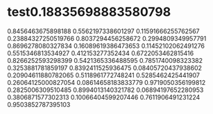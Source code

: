 # test0.18835698883580798
0.8456463675898188
0.5562197338601297
0.11591666255762567
0.23884327250519766
0.8037294456258672
0.2994809349957791
0.8696278080327834
0.16089619386473653
0.11452102062491276
0.5515346813534927
0.412153277352434
0.6722053462815416
0.8266252593298399
0.5421365336488595
0.7851740098323382
0.3253881781859197
0.8392411525936475
0.08405720437938602
0.20904611880782065
0.5118961772748241
0.5285462425441907
0.26064125000827054
0.08614658183833779
0.9719050356199812
0.2825006309510485
0.8994013140321782
0.06894197652280953
0.3806871577302313
0.10066404599207446
0.7611906491231224
0.9503852787395103
